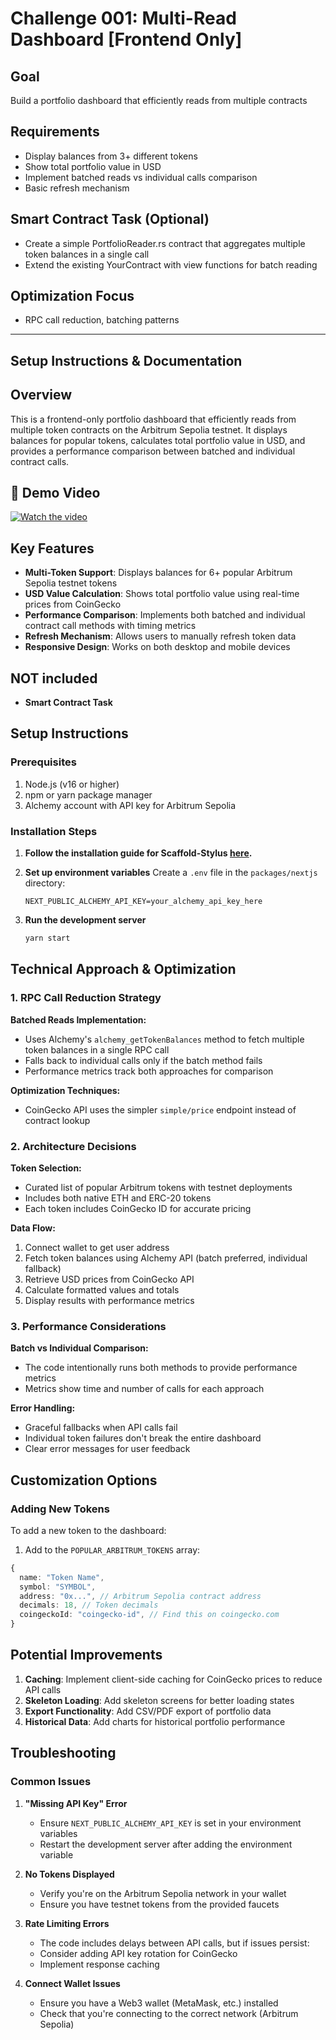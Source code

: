 # Challenge 001: Multi-Read Dashboard [Frontend Only]

## Goal
Build a portfolio dashboard that efficiently reads from multiple contracts

## Requirements
- Display balances from 3+ different tokens  
- Show total portfolio value in USD  
- Implement batched reads vs individual calls comparison  
- Basic refresh mechanism  

## Smart Contract Task (Optional)
- Create a simple PortfolioReader.rs contract that aggregates multiple token balances in a single call  
- Extend the existing YourContract with view functions for batch reading  

## Optimization Focus
- RPC call reduction, batching patterns  

-----------------------------------

## Setup Instructions & Documentation

## Overview

This is a frontend-only portfolio dashboard that efficiently reads from multiple token contracts on the Arbitrum Sepolia testnet. It displays balances for popular tokens, calculates total portfolio value in USD, and provides a performance comparison between batched and individual contract calls.

## 🎥 Demo Video

[![Watch the video](https://img.shields.io/badge/Watch-Demo%20Video-blue?logo=youtube)](https://drive.google.com/file/d/1tjKlHDsvcMAJHzPnCJHhzoGPJBEOjryO/view?usp=sharing)

## Key Features

- **Multi-Token Support**: Displays balances for 6+ popular Arbitrum Sepolia testnet tokens
- **USD Value Calculation**: Shows total portfolio value using real-time prices from CoinGecko
- **Performance Comparison**: Implements both batched and individual contract call methods with timing metrics
- **Refresh Mechanism**: Allows users to manually refresh token data
- **Responsive Design**: Works on both desktop and mobile devices

## NOT included

- **Smart Contract Task**

## Setup Instructions

### Prerequisites

1. Node.js (v16 or higher)
2. npm or yarn package manager
3. Alchemy account with API key for Arbitrum Sepolia

### Installation Steps

1. **Follow the installation guide for Scaffold-Stylus [here](https://github.com/Arb-Stylus/scaffold-stylus/blob/main/readme.md).**

2. **Set up environment variables**
   Create a `.env` file in the `packages/nextjs` directory:
   ```
   NEXT_PUBLIC_ALCHEMY_API_KEY=your_alchemy_api_key_here
   ```

4. **Run the development server**
   ```bash
   yarn start
   ```

## Technical Approach & Optimization

### 1. RPC Call Reduction Strategy

**Batched Reads Implementation:**
- Uses Alchemy's `alchemy_getTokenBalances` method to fetch multiple token balances in a single RPC call
- Falls back to individual calls only if the batch method fails
- Performance metrics track both approaches for comparison

**Optimization Techniques:**
- CoinGecko API uses the simpler `simple/price` endpoint instead of contract lookup

### 2. Architecture Decisions

**Token Selection:**
- Curated list of popular Arbitrum tokens with testnet deployments
- Includes both native ETH and ERC-20 tokens
- Each token includes CoinGecko ID for accurate pricing

**Data Flow:**
1. Connect wallet to get user address
2. Fetch token balances using Alchemy API (batch preferred, individual fallback)
3. Retrieve USD prices from CoinGecko API
4. Calculate formatted values and totals
5. Display results with performance metrics

### 3. Performance Considerations

**Batch vs Individual Comparison:**
- The code intentionally runs both methods to provide performance metrics
- Metrics show time and number of calls for each approach

**Error Handling:**
- Graceful fallbacks when API calls fail
- Individual token failures don't break the entire dashboard
- Clear error messages for user feedback

## Customization Options

### Adding New Tokens

To add a new token to the dashboard:

1. Add to the `POPULAR_ARBITRUM_TOKENS` array:
```typescript
{
  name: "Token Name",
  symbol: "SYMBOL",
  address: "0x...", // Arbitrum Sepolia contract address
  decimals: 18, // Token decimals
  coingeckoId: "coingecko-id", // Find this on coingecko.com
}
```

## Potential Improvements

1. **Caching**: Implement client-side caching for CoinGecko prices to reduce API calls
2. **Skeleton Loading**: Add skeleton screens for better loading states
3. **Export Functionality**: Add CSV/PDF export of portfolio data
4. **Historical Data**: Add charts for historical portfolio performance

## Troubleshooting

### Common Issues

1. **"Missing API Key" Error**
   - Ensure `NEXT_PUBLIC_ALCHEMY_API_KEY` is set in your environment variables
   - Restart the development server after adding the environment variable

2. **No Tokens Displayed**
   - Verify you're on the Arbitrum Sepolia network in your wallet
   - Ensure you have testnet tokens from the provided faucets

3. **Rate Limiting Errors**
   - The code includes delays between API calls, but if issues persist:
   - Consider adding API key rotation for CoinGecko
   - Implement response caching

4. **Connect Wallet Issues**
   - Ensure you have a Web3 wallet (MetaMask, etc.) installed
   - Check that you're connecting to the correct network (Arbitrum Sepolia)

